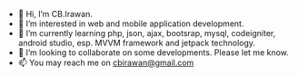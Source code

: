 - 👋 Hi, I’m CB.Irawan.
- 👀 I’m interested in web and mobile application development.
- 🌱 I’m currently learning php, json, ajax, bootsrap, mysql, codeigniter, android studio, esp. MVVM framework and jetpack technology.
- 💞️ I’m looking to collaborate on some developments. Please let me know.
- 📫 You may reach me on cbirawan@gmail.com

<!---
cbirawan/cbirawan is a ✨ special ✨ repository because its `README.md` (this file) appears on your GitHub profile.
You can click the Preview link to take a look at your changes.
--->
